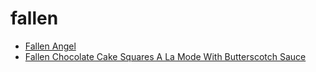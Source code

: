 # fallen

 * [Fallen Angel](index/f/fallen-angel-102819.json)
 * [Fallen Chocolate Cake Squares A La Mode With Butterscotch Sauce](index/f/fallen-chocolate-cake-squares-a-la-mode-with-butterscotch-sauce-14038.json)
